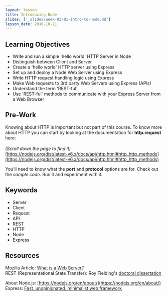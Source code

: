 ```yaml
---
layout: lesson
title: Introducing Node
slides: ['_slides/week-03/01-intro-to-node.md']
lesson_date: 2016-10-11
---
```


## Learning Objectives

- Write and run a simple 'hello world' HTTP Server in Node
- Distinguish between Client and Server
- Create a 'hello world' HTTP server using Express
- Set up and deploy a Node Web Server using Express
- Write HTTP request handling logic using Express
- Make Web requests to 3rd party Web Servers using Express (APIs)
- Understand the term 'REST-ful'
- Use 'REST-ful' methods to communicate with your Express Server from a Web Browser

## Pre-Work
Knowing about HTTP is important but not part of this course.
To know more about HTTP you can start by looking at the documentation for
**http.request**  here: <br/><br/> *(Scroll down the page to find it)* <br/>
[https://nodejs.org/dist/latest-v6.x/docs/api/http.html#http_http_methods](https://nodejs.org/dist/latest-v6.x/docs/api/http.html#http_http_methods)

You'll need to know what the **port** and **protocol** options are for.
Check out the *sample code*. Run it and experiment with it.

## Keywords
- Server
- Client
- Request
- API
- REST
- HTTP
- Node
- Express

## Resources
Mozilla Article: [What is a Web Server?](https://developer.mozilla.org/en-US/Learn/Common_questions/What_is_a_web_server) <br/>
REST (Representational State Transfer): Roy Fielding's [doctoral dissertation](http://www.ics.uci.edu/~fielding/pubs/dissertation/top.htm)

About Node.js: [https://nodejs.org/en/about/](https://nodejs.org/en/about/) <br/>
Express: [Fast, unopinionated, minimalist web framework](https://expressjs.com/)
